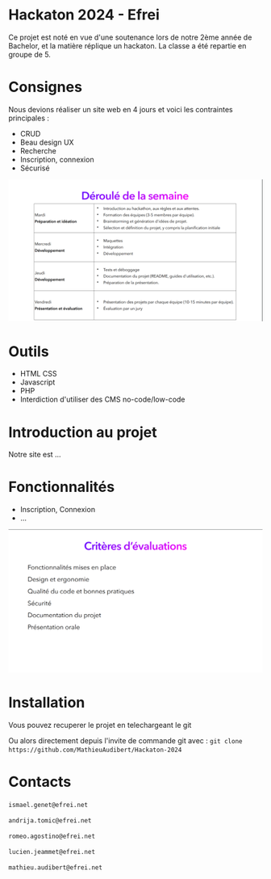 # Hackaton 2024 - Efrei
Ce projet est noté en vue d'une soutenance lors de notre 2ème année de Bachelor, et la matière réplique un hackaton. La classe a été repartie en groupe de 5.

# Consignes
Nous devions réaliser un site web en 4 jours et voici les contraintes principales :
- CRUD
- Beau design UX
- Recherche
- Inscription, connexion
- Sécurisé

![Planning](/img_readme/image.png)
# Outils
- HTML CSS
- Javascript
- PHP
- Interdiction d'utiliser des CMS no-code/low-code

# Introduction au projet
Notre site est ... 

# Fonctionnalités
- Inscription, Connexion
- ...

![Criteres eval](/img_readme/image1.png)
# Installation
Vous pouvez recuperer le projet en telechargeant le git 

Ou alors directement depuis l'invite de commande git avec : `git clone https://github.com/MathieuAudibert/Hackaton-2024`

# Contacts 
`ismael.genet@efrei.net`

`andrija.tomic@efrei.net`

`romeo.agostino@efrei.net`

`lucien.jeammet@efrei.net`

`mathieu.audibert@efrei.net`